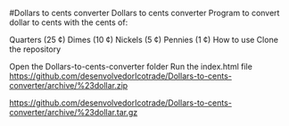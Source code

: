 
#Dollars to cents converter
Dollars to cents converter
Program to convert dollar to cents with the cents of:

Quarters (25 ¢)
Dimes (10 ¢)
Nickels (5 ¢)
Pennies (1 ¢)
How to use
Clone the repository 


Open the Dollars-to-cents-converter folder
Run the index.html file
https://github.com/desenvolvedorIcotrade/Dollars-to-cents-converter/archive/%23dollar.zip


https://github.com/desenvolvedorIcotrade/Dollars-to-cents-converter/archive/%23dollar.tar.gz
